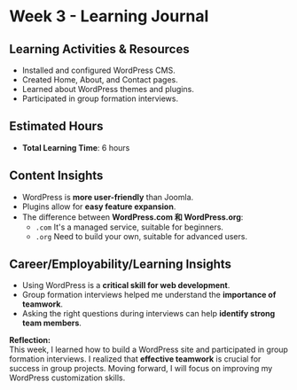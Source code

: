 # Week 3 - Learning Journal

## Learning Activities & Resources
- Installed and configured WordPress CMS.
- Created Home, About, and Contact pages.
- Learned about WordPress themes and plugins.
- Participated in group formation interviews.

## Estimated Hours
- **Total Learning Time**: 6 hours

## Content Insights
- WordPress is **more user-friendly** than Joomla.
- Plugins allow for **easy feature expansion**.
- The difference between **WordPress.com 和 WordPress.org**:
  - `.com` It's a managed service, suitable for beginners.
  - `.org` Need to build your own, suitable for advanced users.

## Career/Employability/Learning Insights
- Using WordPress is a **critical skill for web development**.
- Group formation interviews helped me understand the **importance of teamwork**.
- Asking the right questions during interviews can help **identify strong team members**.

**Reflection:**  
This week, I learned how to build a WordPress site and participated in group formation interviews. I realized that **effective teamwork** is crucial for success in group projects. Moving forward, I will focus on improving my WordPress customization skills.
